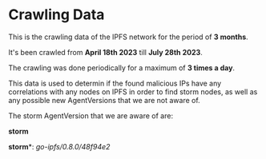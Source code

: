 # Crawling Data

This is the crawling data of the IPFS network for the period of **3 months**.

It's been crawled from **April 18th 2023** till **July 28th 2023**.

The crawling was done periodically for a maximum of **3 times a day**. 


This data is used to determin if the found malicious IPs have any correlations with any nodes on IPFS in order to find storm nodes, as well as any possible new AgentVersions that we are not aware of.

The storm AgentVersion that we are aware of are:

**storm**

**storm***: _go-ipfs/0.8.0/48f94e2_

